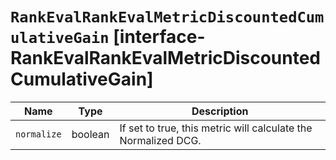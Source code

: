 # `RankEvalRankEvalMetricDiscountedCumulativeGain` [interface-RankEvalRankEvalMetricDiscountedCumulativeGain]

| Name | Type | Description |
| - | - | - |
| `normalize` | boolean | If set to true, this metric will calculate the Normalized DCG. |
